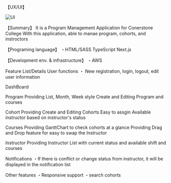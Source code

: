 【UX/UI】

![UI](https://github.com/limyums/mry_frontend/assets/133055129/bf23258e-358f-4e36-ba85-36671d46ae79)

【Summary】
It is a Program Management Application for Conerstone College
With this application, able to manae program, cohorts, and instroctors

【Programing language】
・HTML/SASS
TypeScript
Next.js

【Development env. & infrastructure】
・AWS

Feature List/Details
User functions
・ New registration, login, logout, edit user information

DashBoard

Program
Providing List, Month, Week style
Create and Editing Program and courses

Cohort
Providing Create and Editing Cohorts
Easy to assgin Available instructor based on instructor's status

Courses
Providing GanttChart to check cohorts at a glance
Providing Drag and Drop feature for easy to swap the Instructor

Instructor
Providing Instructor List with current status and available shift and courses

Notifications
・If there is conflict or change status from instructor, it will be displayed in the notification list

Other features
・Responsive support
・search cohorts
